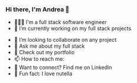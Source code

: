 ### Hi there, I'm Andrea 👋

<!-- <img align="right" alt="GIF" src="https://raw.githubusercontent.com/arsentieva/arsentieva/main/code.gif -->


- 👩🏻‍💻 I'm a full stack software engineer
- 🔭 I’m currently working on my full stack projects 
<!-- - 🌱 I’m currently learning Python -->
- 👯 I’m looking to collaborate on any project
- 💬 Ask me about my full stack 
- 📁 Check out my portfolio
- 📫 How to reach me: 
- 🔗 Want to connect? Find me on LinkedIn
- 🍫 Fun fact: I love nutella


